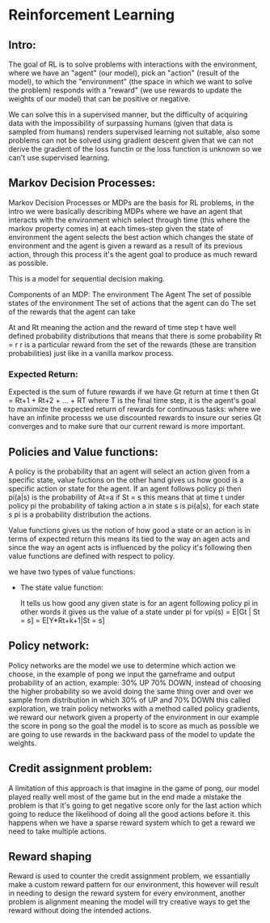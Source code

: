 # Reinforcement Learning


## Intro:

The goal of RL is to solve problems with interactions with the environment,
where we have an "agent" (our model), pick an "action" (result of the model),
to which the "environment" (the space in which we want to solve the problem) responds
with a "reward" (we use rewards to update the weights of our model) that can be
positive or negative.

We can solve this in a supervised manner, but the difficulty of acquiring data with
the impossibility of surpassing humans (given that data is sampled from humans) renders
supervised learning not suitable, also some problems can not be solved using gradient
descent given that we can not derive the gradient of the loss functin or the loss
function is unknown so we can't use supervised learning.


## Markov Decision Processes:

Markov Decision Processes or MDPs are the basis for RL problems,
in the intro we were basically describing MDPs where we have an agent
that interacts with the environment which select through time (this where
the markov property comes in) at each times-step given the state of environment
the agent selects the best action which changes the state of environment
and the agent is given a reward as a result of its previous action, through
this process it's the agent goal to produce as much reward as possible.

This is a model for sequential decision making.

Components of an MDP:
The environment
The Agent
The set of possible states of the environment
The set of actions that the agent can do
The set of the rewards that the agent can take

At and Rt meaning the action and the reward of time step t have well defined
probability distributions that means that there is some probability Rt = r
r is a particular reward from the set of the rewards (these are transition probabilities)
just like in a vanilla markov process.


### Expected Return:

Expected is the sum of future rewards if we have Gt return at time t
then Gt = Rt+1 + Rt+2 + ... + RT where T is the final time step, 
it is the agent's goal to maximize the expected return of rewards
for continuous tasks: where we have an infinite processs we use discounted
rewards to insure our series Gt converges and to make sure that our current
reward is more important.


## Policies and Value functions:

A policy is the probability that an agent will select an action given
from a specific state, value fuctions on the other hand gives us how
good is a specific action or state for the agent.
If an agent follows policy pi then pi(a|s) is the probability of At=a if
St = s this means that at time t under policy pi the probability of taking
action a in state s is pi(a|s), for each state s pi is a probability
distribution the actions.

Value functions gives us the notion of how good a state or an action is
in terms of expected return this means its tied to the way an agen acts
and since the way an agent acts is influenced by the policy it's following
then value functions are defined with respect to policy.

we have two types of value functions:
- The state value function:

  It tells us how good any given state is for an agent following policy pi
  in other words it gives us the value of a state under pi
	  for vpi(s) = E[Gt | St = s] = E[Y*Rt+k+1|St = s]
	  


## Policy network:

Policy networks are the model we use to determine which action we choose,
in the example of pong we input the gameframe and output probability of an action,
example: 30% UP 70% DOWN, instead of choosing the higher probability so we
avoid doing the same thing over and over we sample from distribution in which
30% of UP and 70% DOWN this called exploration, we train policy networks with a method
called policy gradients, we reward our network given a property of the environment
in our example the score in pong so the goal the model is to score as much as possible
we are going to use rewards in the backward pass of the model to update the weights.


## Credit assignment problem:

A limitation of this approach is that imagine in the game of pong, our model
played really well most of the game but in the end made a mistake the problem
is that it's going to get negative score only for the last action which going
to reduce the likelihood of doing all the good actions before it. this happens
when we have a sparse reward system which to get a reward we need to take multiple
actions.


## Reward shaping

Reward is used to counter the credit assignment problem, we essantially
make a custom reward pattern for our environment, this however will result
in needing to design the reward system for every environment, another
problem is alignment meaning the model will try creative ways to get the
reward without doing the intended actions.
